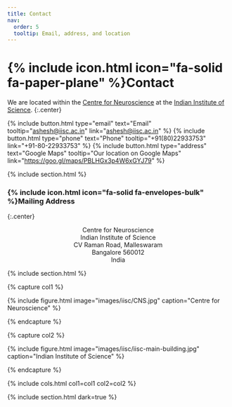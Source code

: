 ```yaml
---
title: Contact
nav:
  order: 5
  tooltip: Email, address, and location
---
```


# {% include icon.html icon="fa-solid fa-paper-plane" %}Contact

We are located within the [Centre for Neuroscience](https://cns.iisc.ac.in/) at the [Indian Institute of Science](https://iisc.ac.in/).
{:.center}

{%
  include button.html
  type="email"
  text="Email"
  tooltip="ashesh@iisc.ac.in"
  link="ashesh@iisc.ac.in"
%}
{%
  include button.html
  type="phone"
  text="Phone"
  tooltip="+91(80)22933753"
  link="+91-80-22933753"
%}
{%
  include button.html
  type="address"
  text="Google Maps"
  tooltip="Our location on Google Maps"
  link="https://goo.gl/maps/PBLHGx3p4W6xGYJ79"
%}

{% include section.html %}

### {% include icon.html icon="fa-solid fa-envelopes-bulk" %}Mailing Address
{:.center}

<div align="center">
Centre for Neuroscience <br>
Indian Institute of Science <br> 
CV Raman Road, Malleswaram <br>
Bangalore 560012 <br> 
India <br>
</div>


{% include section.html %}

{% capture col1 %}

{%
  include figure.html
  image="images/iisc/CNS.jpg"
  caption="Centre for Neuroscience"
%}

{% endcapture %}

{% capture col2 %}

{%
  include figure.html
  image="images/iisc/iisc-main-building.jpg"
  caption="Indian Institute of Science"
%}

{% endcapture %}

{% include cols.html col1=col1 col2=col2 %}

{% include section.html dark=true %}

